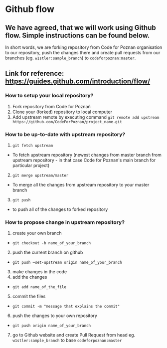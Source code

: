 # Github flow

## We have agreed, that we will work using Github flow. Simple instructions can be found below.

In short words, we are forking repository from Code for Poznan organisation to our repository, push the changes there and create pull requests from our branches (eg. `w1stler:sample_branch`) to `codeforpoznan:master`. 

## Link for reference: https://guides.github.com/introduction/flow/

### How to setup your local repository?

1. Fork repository from Code for Poznań
2. Clone your (forked) repository to local computer
3. Add upstream remote by executing command `git remote add upstream https://github.com/CodeForPoznan/project_name.git`

### How to be up-to-date with upstream repository?

1. `git fetch upstream`
  * To fetch upstream repository (newest changes from master branch from upstream repository - in that case Code for Poznan's main branch for particular project)
2. `git merge upstream/master`
  * To merge all the changes from upstream repository to your master branch
3. `git push`
  * to push all of the changes to forked repository

### How to propose change in upstream repository?

1. create your own branch 
  * `git checkout -b name_of_your_branch`
2. push the current branch on github
  * `git push —set-upstream origin name_of_your_branch`
3. make changes in the code
4. add the changes
  * `git add name_of_the_file`
5. commit the files 
  * `git commit -m "message that explains the commit"`
6. push the changes to your own repository
  * `git push origin name_of_your_branch`
7. go to Github website and create Pull Request from head eg. `w1stler:sample_branch` to base `codeforpoznan:master`
